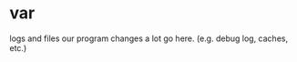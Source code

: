 var
===============

logs and files our program changes a lot go here. (e.g. debug log, caches, etc.)
